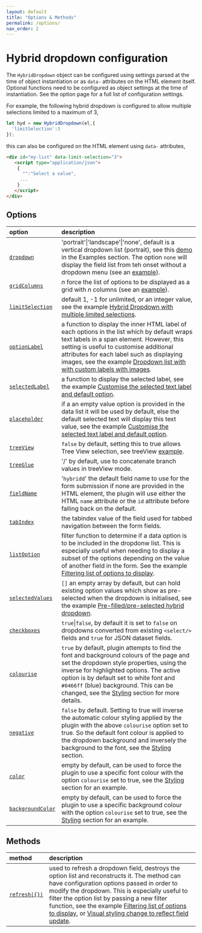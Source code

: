 ```yaml
---
layout: default
title: "Options & Methods"
permalink: /options/
nav_order: 2
---
```


# Hybrid dropdown configuration

The `HybridDropdown` object can be configured using settings parsed at the time of object instantiation or as `data-` attributes on the HTML element itself.  Optional functions need to be configured as object settings at the time of instantiation.  See the option page for a full list of configuration settings.

For example, the following hybrid dropdown is configured to allow multiple selections limited to a maximum of 3,

```javascript
let hyd = new HybridDropdown(el,{
  'limitSelection':3
});
```

this can also be configured on the HTML element using `data-` attributes,

```html
<div id="my-list" data-limit-selection="3">
   <script type="application/json">
    {
      "":"Select a value",
     ...
    }
   </script>
</div>
```

## Options

| option           | description                                                  |
|:-----------------|:-------------------------------------------------------------|      
| [`dropdown`](#option-dropdown)       | 'portrait'&#124;'landscape'&#124;'none', default is a vertical dropdown list (portrait), see this [demo](/hybrid-html-dropdown/examples/#dropdown-list-with-with-custom-labels-with-images) in the Examples section.  The option `none` will display the field list from teh onset without a dropdown menu (see an [example](/hybrid-html-dropdown/examples/#image-grid-no-dropdown)).|
| [`gridColumns`](#option-grid-columns)       | *n* force the list of options to be displayed as a grid with *n* columns (see an [example](/hybrid-html-dropdown/examples/#image-grid-no-dropdown)).|
| [`limitSelection`](#option-limitSelection) | default 1, -1 for unlimited, or an integer value, see the example [Hybrid Dropdown with multiple limited selections](/hybrid-html-dropdown/examples/#hybrid-dropdown-with-multiple-limited-selections).            |
| [`optionLabel`](#option-optionLabel)  | a function to display the inner HTML label of each options in the list which by default wraps text labels in a span element.  However, this setting is useful to customise additional attributes for each label such as displaying images, see the example [Dropdown list with with custom labels with images](/hybrid-html-dropdown/examples/#dropdown-list-with-with-custom-labels-with-images).|
| [`selectedLabel`](#option-selectedLabel)  | a function to display the selected label, see the example [Customise the selected text label and default option](/hybrid-html-dropdown/examples/#customise-the-selected-text-label-and-default-option).|
| [`placeholder`](#option-placeholder)    | if a an empty value option is provided in the data list it will be used by default, else the default selected text will display this text value, see the example [Customise the selected text label and default option](/hybrid-html-dropdown/examples/#customise-the-selected-text-label-and-default-option).|
| [`treeView`](#option-treeView)       | `false` by default, setting this to true allows Tree View selection, see treeView [example](/hybrid-html-dropdown/examples/#hybrid-dropdonw-with-treeview-selection).|
| [`treeGlue`](#option-treeGlue)       | '/' by default, use to concatenate branch values in treeView mode.|
| [`fieldName`](#option-fieldName)      | '`hybridd`' the default field name to use for the form submission if none are provided in the HTML element, the plugin will use either the HTML `name` attribute or the `id` attribute before falling back on the default.|
| [`tabIndex`](#option-tabIndex)       | the tabindex value of the field used for tabbed navigation between the form fields.|
| [`listOption`](#option-listOption)     | filter function to determine if a data option is to be included in the dropdonw list.  This is especially useful when needing to display a subset of the options depending on the value of another field in the form. See the example [Filtering list of options to display](/hybrid-html-dropdown/examples/#filtering-list-of-options-to-display).|
| [`selectedValues`](#option-selectedValues) | `[]` an empty array by default, but can hold existing option values which show as pre-selected when the dropdown is initialised, see the example [Pre-filled/pre-selected hybrid dropdown](/hybrid-html-dropdown/examples/#pre-filledpre-selected-hybrid-dropdown).|
| [`checkboxes`](#option-checkboxes)     | `true`&#124;`false`, by default it is set to `false` on dropdowns converted from existing `<select/>` fields and `true` for JSON dataset fields.|
| [`colourise`](#option-colourise)      | `true` by default, plugin attempts to find the font and background colours of the page and set the dropdown  style properties, using the inverse for highlighted options.  The active option is by default set to white font and `#0466ff` (blue) background.  This can be changed, see the [Styling](/hybrid-html-dropdown/styling/#setting-custom-colours-css-overrules) section for more details.|
| [`negative`](#option-negative)       | `false` by default.  Setting to true will inverse the automatic colour styling applied by the plugin with the above `colourise` option set to true.  So the default font colour is applied to the dropdown background and inversely the background to the font, see the [Styling](/hybrid-html-dropdown/styling/#setting-custom-colours-negative-effect) section.|
| [`color`](#option-color)          | empty by default, can be used to force the plugin to use a specific font colour with the option `colourise` set to true, see the [Styling](/hybrid-html-dropdown/styling/#setting-custom-colours-custom-colours) section for an example.|
| [`backgroundColor`](#option-backgroundColor)| empty by default, can be used to force the plugin to use a specific background colour with the option `colourise` set to true, see the [Styling](/hybrid-html-dropdown/styling/#setting-custom-colours-custom-colours) section for an example.|

## Methods

| method           | description                                                  |
|:-----------------|:-------------------------------------------------------------|      
| [`refresh({})`](#method-refresh)| used to refresh a dropdown field, destroys the option list and reconstructs it.  The method can have configuration options passed in order to modify the dropdown.  This is especially useful to filter the option list by passing a new filter function, see the example [Filtering list of options to display](/hybrid-html-dropdown/examples/#filtering-list-of-options-to-display), or [Visual styling change to reflect field update](/hybrid-html-dropdown/examples/#visual-styling-change-to-reflect-field-update).|
